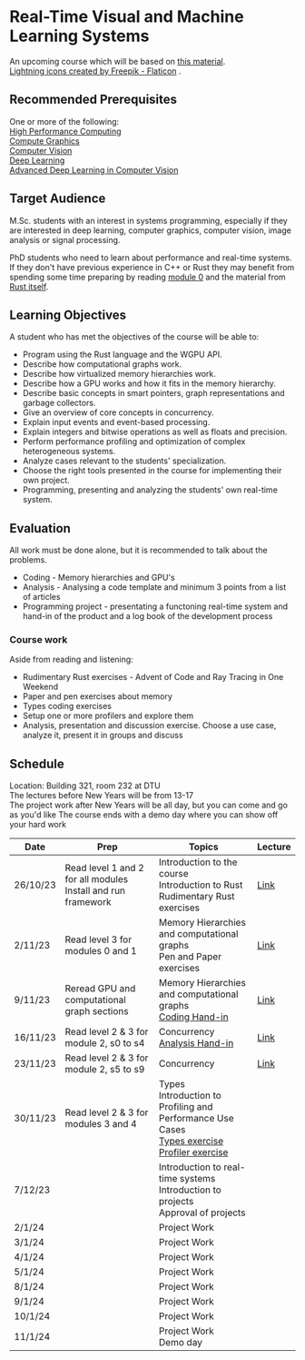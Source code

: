 # Real-Time Visual and Machine Learning Systems

An upcoming course which will be based on [this material](https://absorensen.github.io/the-guide/).  
<a href="https://www.flaticon.com/free-icons/lightning" title="lightning icons">Lightning icons created by Freepik - Flaticon</a>
.

## Recommended Prerequisites
One or more of the following:  
[High Performance Computing](https://kurser.dtu.dk/course/2023-2024/02614)  
[Compute Graphics](https://kurser.dtu.dk/course/02561)  
[Computer Vision](https://kurser.dtu.dk/course/2023-2024/02504)  
[Deep Learning](https://kurser.dtu.dk/course/02456)  
[Advanced Deep Learning in Computer Vision](https://kurser.dtu.dk/course/2023-2024/02501)  

## Target Audience

M.Sc. students with an interest in systems programming, especially if they are
interested in deep learning, computer graphics, computer vision, image analysis or signal processing.

PhD students who need to learn about performance and real-time systems. If they don't have previous
experience in C++ or Rust they may benefit from spending some time preparing by reading
[module 0](https://absorensen.github.io/the-guide/m0_introduction/) and the material
from [Rust itself](https://www.rust-lang.org/learn).

## Learning Objectives

A student who has met the objectives of the course will be able to:

* Program using the Rust language and the WGPU API.
* Describe how computational graphs work.
* Describe how virtualized memory hierarchies work.
* Describe how a GPU works and how it fits in the memory hierarchy.
* Describe basic concepts in smart pointers, graph representations and garbage collectors.
* Give an overview of core concepts in concurrency.
* Explain input events and event-based processing.
* Explain integers and bitwise operations as well as floats and precision.
* Perform performance profiling and optimization of complex heterogeneous systems.
* Analyze cases relevant to the students' specialization.
* Choose the right tools presented in the course for implementing their own project.
* Programming, presenting and analyzing the students' own real-time system.

## Evaluation
All work must be done alone, but it is recommended to talk about the problems.

* Coding - Memory hierarchies and GPU's
* Analysis - Analysing a code template and minimum 3 points from a list of articles
* Programming project - presentating a functoning real-time system and hand-in of the product and a log book of
the development process

### Course work
Aside from reading and listening:  

* Rudimentary Rust exercises - Advent of Code and Ray Tracing in One Weekend
* Paper and pen exercises about memory
* Types coding exercises
* Setup one or more profilers and explore them
* Analysis, presentation and discussion exercise. Choose a use case, analyze it, present it in groups and discuss

## Schedule
Location: Building 321, room 232 at DTU  
The lectures before New Years will be from 13-17  
The project work after New Years will be all day, but you can come and go as you'd like
The course ends with a demo day where you can show off your hard work  

Date      | Prep      | Topics    |Lecture
----------|-----------|-----------|-------
26/10/23  | Read level 1 and 2 for all modules <br> Install and run framework <br> | Introduction to the course <br> Introduction to Rust <br> Rudimentary Rust exercises | [Link][0]
2/11/23 | Read level 3 for modules 0 and 1 | Memory Hierarchies and computational graphs <br> Pen and Paper exercises | [Link][1]
9/11/23 | Reread GPU and computational graph sections | Memory Hierarchies and computational graphs <br> [Coding Hand-in][2] | [Link][3]
16/11/23 | Read level 2 & 3 for module 2, s0 to s4 | Concurrency <br> [Analysis Hand-in][4] | [Link][5]
23/11/23 | Read level 2 & 3 for module 2, s5 to s9 | Concurrency | [Link][8]
30/11/23 | Read level 2 & 3 for modules 3 and 4 | Types <br> Introduction to Profiling and Performance Use Cases <br> [Types exercise][6] <br> [Profiler exercise][7] | |
7/12/23 | | Introduction to real-time systems <br> Introduction to projects <br> Approval of projects |
2/1/24 | | Project Work |
3/1/24 | | Project Work |
4/1/24 | | Project Work |
5/1/24 | | Project Work |
8/1/24 | | Project Work |
9/1/24 | | Project Work |
10/1/24 | | Project Work |
11/1/24 | | Project Work <br> Demo day |

[0]: https://github.com/absorensen/real-time-visual-and-machine-learning-systems/blob/main/lectures/autumn23/231026lecture.pdf
[1]: https://github.com/absorensen/real-time-visual-and-machine-learning-systems/blob/main/lectures/autumn23/231102lecture.pdf
[2]: https://absorensen.github.io/the-guide/m1_memory_hierarchies/s6_exercises/
[3]: https://github.com/absorensen/real-time-visual-and-machine-learning-systems/blob/main/lectures/autumn23/231109lecture.pdf
[4]: https://absorensen.github.io/the-guide/m2_concurrency/s10_exercises/
[5]: https://github.com/absorensen/real-time-visual-and-machine-learning-systems/blob/main/lectures/autumn23/231116lecture.pdf
[6]: https://absorensen.github.io/the-guide/m3_types/s7_exercises/
[7]: https://absorensen.github.io/the-guide/m4_optimization/s3_exercises/
[8]: https://github.com/absorensen/real-time-visual-and-machine-learning-systems/blob/main/lectures/autumn23/231123lecture.pdf
